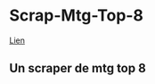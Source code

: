 # Scrap-Mtg-Top-8 

[Lien](https://mtgtop8.com/format?f=EDH "Mtg top 8")

## Un scraper de mtg top 8

###
